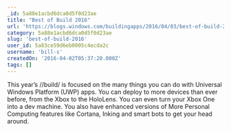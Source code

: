 ```yaml
---
_id: 5a88e1acbd6dca0d5f0d23ae
title: "Best of Build 2016"
url: 'https://blogs.windows.com/buildingapps/2016/04/03/best-of-build-2016/'
category: 5a88e1acbd6dca0d5f0d23ae
slug: 'best-of-build-2016'
user_id: 5a83ce59d6eb0005c4ecda2c
username: 'bill-s'
createdOn: '2016-04-02T05:37:20.000Z'
tags: []
---
```


This year’s //build/ is focused on the many things you can do with Universal Windows Platform (UWP) apps. You can deploy to more devices than ever before, from the Xbox to the HoloLens. You can even turn your Xbox One into a dev machine. You also have enhanced versions of More Personal Computing features like Cortana, Inking and smart bots to get your head around.
